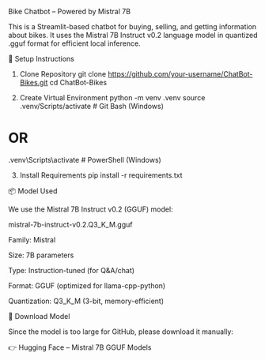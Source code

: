 Bike Chatbot – Powered by Mistral 7B

This is a Streamlit-based chatbot for buying, selling, and getting information about bikes.
It uses the Mistral 7B Instruct v0.2 language model in quantized .gguf format for efficient local inference.

🚀 Setup Instructions
1. Clone Repository
git clone https://github.com/your-username/ChatBot-Bikes.git
cd ChatBot-Bikes

2. Create Virtual Environment
python -m venv .venv
source .venv/Scripts/activate   # Git Bash (Windows)
# OR
.venv\Scripts\activate          # PowerShell (Windows)

3. Install Requirements
pip install -r requirements.txt

📦 Model Used

We use the Mistral 7B Instruct v0.2 (GGUF) model:

mistral-7b-instruct-v0.2.Q3_K_M.gguf


Family: Mistral

Size: 7B parameters

Type: Instruction-tuned (for Q&A/chat)

Format: GGUF (optimized for llama-cpp-python)

Quantization: Q3_K_M (3-bit, memory-efficient)

🔗 Download Model

Since the model is too large for GitHub, please download it manually:

👉 Hugging Face – Mistral 7B GGUF Models
